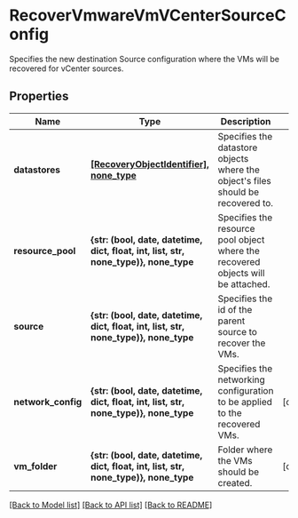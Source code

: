 # RecoverVmwareVmVCenterSourceConfig

Specifies the new destination Source configuration where the VMs will be recovered for vCenter sources.

## Properties
Name | Type | Description | Notes
------------ | ------------- | ------------- | -------------
**datastores** | [**[RecoveryObjectIdentifier], none_type**](RecoveryObjectIdentifier.md) | Specifies the datastore objects where the object&#39;s files should be recovered to. | 
**resource_pool** | **{str: (bool, date, datetime, dict, float, int, list, str, none_type)}, none_type** | Specifies the resource pool object where the recovered objects will be attached. | 
**source** | **{str: (bool, date, datetime, dict, float, int, list, str, none_type)}, none_type** | Specifies the id of the parent source to recover the VMs. | 
**network_config** | **{str: (bool, date, datetime, dict, float, int, list, str, none_type)}, none_type** | Specifies the networking configuration to be applied to the recovered VMs. | [optional] 
**vm_folder** | **{str: (bool, date, datetime, dict, float, int, list, str, none_type)}, none_type** | Folder where the VMs should be created. | [optional] 

[[Back to Model list]](../README.md#documentation-for-models) [[Back to API list]](../README.md#documentation-for-api-endpoints) [[Back to README]](../README.md)



